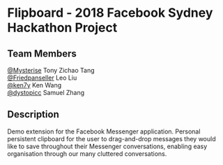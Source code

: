 # Flipboard - 2018 Facebook Sydney Hackathon Project

## Team Members
[@Mysterise](https://github.com/Mysterise) Tony Zichao Tang<br>
[@Friedpanseller](https://github.com/Friedpanseller) Leo Liu<br>
[@ken7y](https://github.com/ken7y) Ken Wang<br>
[@dystopicc](https://github.com/dystopicc) Samuel Zhang

## Description

Demo extension for the Facebook Messenger application. Personal persistent clipboard for the user to drag-and-drop messages they would like to save throughout their Messenger conversations, enabling easy organisation through our many cluttered conversations. 
